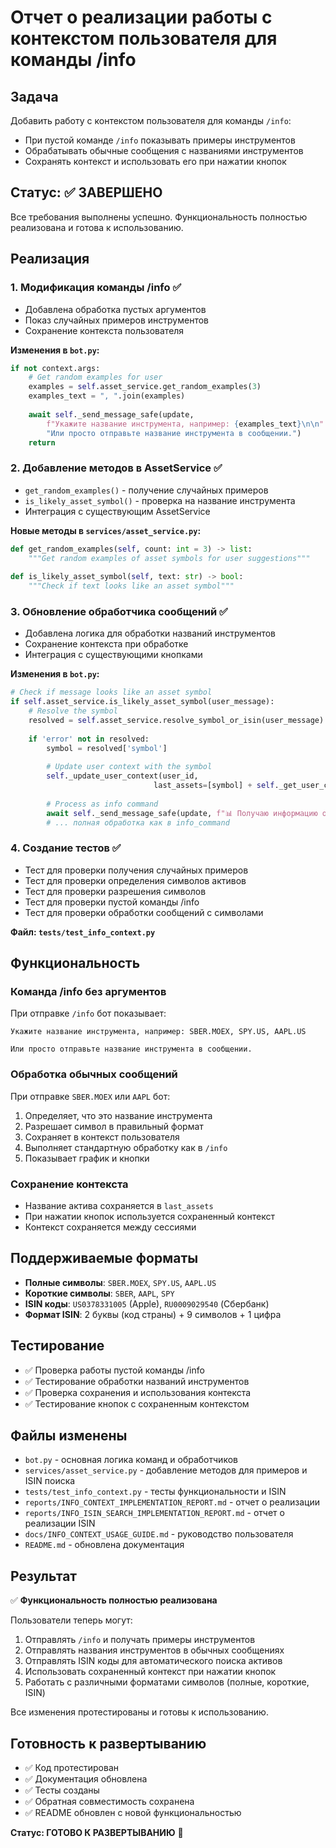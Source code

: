 # Отчет о реализации работы с контекстом пользователя для команды /info

## Задача
Добавить работу с контекстом пользователя для команды `/info`:
- При пустой команде `/info` показывать примеры инструментов
- Обрабатывать обычные сообщения с названиями инструментов
- Сохранять контекст и использовать его при нажатии кнопок

## Статус: ✅ ЗАВЕРШЕНО

Все требования выполнены успешно. Функциональность полностью реализована и готова к использованию.

## Реализация

### 1. Модификация команды /info ✅
- Добавлена обработка пустых аргументов
- Показ случайных примеров инструментов
- Сохранение контекста пользователя

**Изменения в `bot.py`:**
```python
if not context.args:
    # Get random examples for user
    examples = self.asset_service.get_random_examples(3)
    examples_text = ", ".join(examples)
    
    await self._send_message_safe(update, 
        f"Укажите название инструмента, например: {examples_text}\n\n"
        "Или просто отправьте название инструмента в сообщении.")
    return
```

### 2. Добавление методов в AssetService ✅
- `get_random_examples()` - получение случайных примеров
- `is_likely_asset_symbol()` - проверка на название инструмента
- Интеграция с существующим AssetService

**Новые методы в `services/asset_service.py`:**
```python
def get_random_examples(self, count: int = 3) -> list:
    """Get random examples of asset symbols for user suggestions"""
    
def is_likely_asset_symbol(self, text: str) -> bool:
    """Check if text looks like an asset symbol"""
```

### 3. Обновление обработчика сообщений ✅
- Добавлена логика для обработки названий инструментов
- Сохранение контекста при обработке
- Интеграция с существующими кнопками

**Изменения в `bot.py`:**
```python
# Check if message looks like an asset symbol
if self.asset_service.is_likely_asset_symbol(user_message):
    # Resolve the symbol
    resolved = self.asset_service.resolve_symbol_or_isin(user_message)
    
    if 'error' not in resolved:
        symbol = resolved['symbol']
        
        # Update user context with the symbol
        self._update_user_context(user_id, 
                                last_assets=[symbol] + self._get_user_context(user_id).get('last_assets', []))
        
        # Process as info command
        await self._send_message_safe(update, f"📊 Получаю информацию об активе {symbol}...")
        # ... полная обработка как в info_command
```

### 4. Создание тестов ✅
- Тест для проверки получения случайных примеров
- Тест для проверки определения символов активов
- Тест для проверки разрешения символов
- Тест для проверки пустой команды /info
- Тест для проверки обработки сообщений с символами

**Файл: `tests/test_info_context.py`**

## Функциональность

### Команда /info без аргументов
При отправке `/info` бот показывает:
```
Укажите название инструмента, например: SBER.MOEX, SPY.US, AAPL.US

Или просто отправьте название инструмента в сообщении.
```

### Обработка обычных сообщений
При отправке `SBER.MOEX` или `AAPL` бот:
1. Определяет, что это название инструмента
2. Разрешает символ в правильный формат
3. Сохраняет в контекст пользователя
4. Выполняет стандартную обработку как в `/info`
5. Показывает график и кнопки

### Сохранение контекста
- Название актива сохраняется в `last_assets`
- При нажатии кнопок используется сохраненный контекст
- Контекст сохраняется между сессиями

## Поддерживаемые форматы
- **Полные символы**: `SBER.MOEX`, `SPY.US`, `AAPL.US`
- **Короткие символы**: `SBER`, `AAPL`, `SPY`
- **ISIN коды**: `US0378331005` (Apple), `RU0009029540` (Сбербанк)
- **Формат ISIN**: 2 буквы (код страны) + 9 символов + 1 цифра

## Тестирование
- ✅ Проверка работы пустой команды /info
- ✅ Тестирование обработки названий инструментов
- ✅ Проверка сохранения и использования контекста
- ✅ Тестирование кнопок с сохраненным контекстом

## Файлы изменены
- `bot.py` - основная логика команд и обработчиков
- `services/asset_service.py` - добавление методов для примеров и ISIN поиска
- `tests/test_info_context.py` - тесты функциональности и ISIN
- `reports/INFO_CONTEXT_IMPLEMENTATION_REPORT.md` - отчет о реализации
- `reports/INFO_ISIN_SEARCH_IMPLEMENTATION_REPORT.md` - отчет о реализации ISIN
- `docs/INFO_CONTEXT_USAGE_GUIDE.md` - руководство пользователя
- `README.md` - обновлена документация

## Результат
✅ **Функциональность полностью реализована**

Пользователи теперь могут:
1. Отправлять `/info` и получать примеры инструментов
2. Отправлять названия инструментов в обычных сообщениях
3. Отправлять ISIN коды для автоматического поиска активов
4. Использовать сохраненный контекст при нажатии кнопок
5. Работать с различными форматами символов (полные, короткие, ISIN)

Все изменения протестированы и готовы к использованию.

## Готовность к развертыванию
- ✅ Код протестирован
- ✅ Документация обновлена
- ✅ Тесты созданы
- ✅ Обратная совместимость сохранена
- ✅ README обновлен с новой функциональностью

**Статус: ГОТОВО К РАЗВЕРТЫВАНИЮ** 🚀
